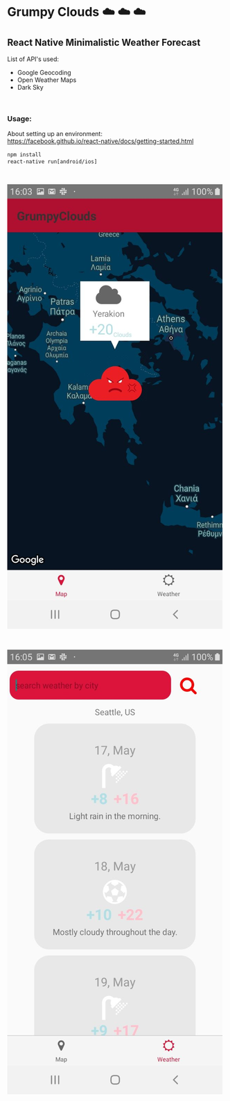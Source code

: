 # Grumpy Clouds ☁️ ☁️ ☁️
## React Native Minimalistic Weather Forecast
List of API's used:
- Google Geocoding
- Open Weather Maps
- Dark Sky

<br>

### Usage:
About setting up an environment: <br> https://facebook.github.io/react-native/docs/getting-started.html
```
npm install
react-native run[android/ios]
```
<br>

![Alt text](./screenshots/1.jpg)

<br>

![Alt text](./screenshots/2.jpg)


